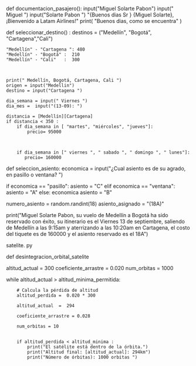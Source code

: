 def documentacion_pasajero():
    input("Miguel Solarte Pabon")
    input(" Miguel ")
    input("Solarte Pabon ")
    "{Buenos dias Sr } {Miguel Solarte}, ¡Bienvenido a Latam Airlines!"
    print( "Buenos dias, como se encuentra" )
 

def seleccionar_destino() :
    destinos =  ("Medellín", "Bogotá", "Cartagena","Cali")
            
    "Medellín" - "Cartagena ": 480
    "Medellín" - "Bogotá" :  210 
    "Medellín" - "Cali"   :  300 
        
  
           
    print(" Medellín, Bogotá, Cartagena, Cali ")
    origen = input("Medellin")
    destino = input("Cartagena ")
    
    dia_semana = input(" Viernes ")
    dia_mes =  input("(13-09): ")
    
    distancia = [Medellín][Cartagena]
    if distancia < 350 :
        if dia_semana in [ "martes", "miércoles", "jueves"]:
            precio= 95000
            
       
    
        if dia_semana in [" viernes ", " sabado ", " domingo ", " lunes"]:
           precio= 160000
        
 
    

def seleccion_asiento:
economica = input("¿Cual asiento es de su agrado, en pasillo o ventana? ")
    
if economica == "pasillo":
        asiento = "C"
elif economica == "ventana":
        asiento = "A"
else: economica
asiento = "B"
    
numero_asiento = random.randint(18)
asiento_asignado =  "(18A)"
    
print("Miguel Solarte Pabon, su vuelo de Medellín a Bogotá ha sido reservado con éxito, su itinerario es el Viernes 13 de septiembre, saliendo de Medellín a las 9:15am y aterrizando a las 10:20am en Cartagena, el costo del tiquete es de 160000 y el asiento reservado es el 18A")




satelite. py 

def  desintegracion_orbital_satelite

altitud_actual = 300
coeficiente_arrastre = 0.020
num_orbitas = 1000
  

while altitud_actual > altitud_minima_permitida:

        # Calcula la pérdida de altitud
        altitud_perdida =  0.020 * 300
        
        altitud_actual  =  294
        
        coeficiente_arrastre = 0.028
        
        num_orbitas = 10
        
      
        if altitud_perdida < altitud_minima :
            print("El satélite está dentro de la órbita.")
            print("Altitud final: [altitud_actual]: 294km")
            print("Número de órbitas): 1000 orbitas ")
       
        
